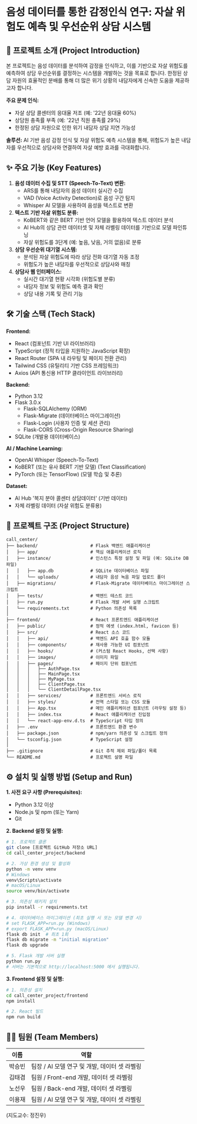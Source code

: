       
# 음성 데이터를 통한 감정인식 연구: 자살 위험도 예측 및 우선순위 상담 시스템

## 📢 프로젝트 소개 (Project Introduction)

본 프로젝트는 음성 데이터를 분석하여 감정을 인식하고, 이를 기반으로 자살 위험도를 예측하여 상담 우선순위를 결정하는 시스템을 개발하는 것을 목표로 합니다. 한정된 상담 자원의 효율적인 분배를 통해 더 많은 위기 상황의 내담자에게 신속한 도움을 제공하고자 합니다.

**주요 문제 인식:**
*   자살 상담 콜센터의 응대율 저조 (예: '22년 응대율 60%)
*   상담원 충족률 부족 (예: '22년 직원 충족률 29%)
*   한정된 상담 자원으로 인한 위기 내담자 상담 지연 가능성

**솔루션:**
AI 기반 음성 감정 인식 및 자살 위험도 예측 시스템을 통해, 위험도가 높은 내담자를 우선적으로 상담사와 연결하여 자살 예방 효과를 극대화합니다.

## ✨ 주요 기능 (Key Features)

1.  **음성 데이터 수집 및 STT (Speech-To-Text) 변환:**
    *   ARS를 통해 내담자의 음성 데이터 실시간 수집
    *   VAD (Voice Activity Detection)로 음성 구간 탐지
    *   Whisper AI 모델을 사용하여 음성을 텍스트로 변환
2.  **텍스트 기반 자살 위험도 분류:**
    *   KoBERT와 같은 BERT 기반 언어 모델을 활용하여 텍스트 데이터 분석
    *   AI Hub의 상담 관련 데이터셋 및 자체 라벨링 데이터를 기반으로 모델 파인튜닝
    *   자살 위험도를 3단계 (예: 높음, 낮음, 거의 없음)로 분류
3.  **상담 우선순위 대기열 시스템:**
    *   분석된 자살 위험도에 따라 상담 전화 대기열 자동 조정
    *   위험도가 높은 내담자를 우선적으로 상담사와 매칭
4.  **상담사 웹 인터페이스:**
    *   실시간 대기열 현황 시각화 (위험도별 분류)
    *   내담자 정보 및 위험도 예측 결과 확인
    *   상담 내용 기록 및 관리 기능

## 🛠️ 기술 스택 (Tech Stack)

**Frontend:**
*   React (컴포넌트 기반 UI 라이브러리)
*   TypeScript (정적 타입을 지원하는 JavaScript 확장)
*   React Router (SPA 내 라우팅 및 페이지 전환 관리)
*   Tailwind CSS (유틸리티 기반 CSS 프레임워크)
*   Axios (API 통신용 HTTP 클라이언트 라이브러리)

**Backend:**
*   Python 3.12
*   Flask 3.0.x
    *   Flask-SQLAlchemy (ORM)
    *   Flask-Migrate (데이터베이스 마이그레이션)
    *   Flask-Login (사용자 인증 및 세션 관리)
    *   Flask-CORS (Cross-Origin Resource Sharing)
*   SQLite (개발용 데이터베이스)

**AI / Machine Learning:**
*   OpenAI Whisper (Speech-To-Text)
*   KoBERT (또는 유사 BERT 기반 모델) (Text Classification)
*   PyTorch (또는 TensorFlow) (모델 학습 및 추론)

**Dataset:**
*   AI Hub '복지 분야 콜센터 상담데이터' (기반 데이터)
*   자체 라벨링 데이터 (자살 위험도 분류용)

## 📂 프로젝트 구조 (Project Structure)

```
call_center/
├── backend/                    # Flask 백엔드 애플리케이션
│   ├── app/                    # 핵심 애플리케이션 로직
│   ├── instance/               # 인스턴스 특정 설정 및 파일 (예: SQLite DB 파일)
│   │   ├── app.db              # SQLite 데이터베이스 파일
│   │   └── uploads/            # 내담자 음성 녹음 파일 업로드 폴더
│   ├── migrations/             # Flask-Migrate 데이터베이스 마이그레이션 스크립트
│   ├── tests/                  # 백엔드 테스트 코드
│   ├── run.py                  # Flask 개발 서버 실행 스크립트
│   └── requirements.txt        # Python 의존성 목록
│
├── frontend/                   # React 프론트엔드 애플리케이션
│   ├── public/                 # 정적 에셋 (index.html, favicon 등)
│   ├── src/                    # React 소스 코드
│   │   ├── api/                # 백엔드 API 호출 함수 모듈
│   │   ├── components/         # 재사용 가능한 UI 컴포넌트
│   │   ├── hooks/              # (커스텀 React Hooks, 선택 사항)
│   │   ├── images/             # 이미지 파일
│   │   ├── pages/              # 페이지 단위 컴포넌트
│   │   │   ├── AuthPage.tsx
│   │   │   ├── MainPage.tsx
│   │   │   ├── MyPage.tsx
│   │   │   ├── ClientPage.tsx
│   │   │   └── ClientDetailPage.tsx
│   │   ├── services/           # 프론트엔드 서비스 로직
│   │   ├── styles/             # 전역 스타일 또는 CSS 모듈
│   │   ├── App.tsx             # 메인 애플리케이션 컴포넌트 (라우팅 설정 등)
│   │   ├── index.tsx           # React 애플리케이션 진입점
│   │   └── react-app-env.d.ts  # TypeScript 타입 정의
│   ├── .env                    # 프론트엔드 환경 변수
│   ├── package.json            # npm/yarn 의존성 및 스크립트 정의
│   └── tsconfig.json           # TypeScript 설정
│
├── .gitignore                  # Git 추적 제외 파일/폴더 목록
└── README.md                   # 프로젝트 설명 파일
```

      
## ⚙️ 설치 및 실행 방법 (Setup and Run)

**1. 사전 요구 사항 (Prerequisites):**
*   Python 3.12 이상
*   Node.js 및 npm (또는 Yarn)
*   Git

**2. Backend 설정 및 실행:**

```bash
# 1. 프로젝트 클론
git clone [프로젝트 GitHub 저장소 URL]
cd call_center_project/backend

# 2. 가상 환경 생성 및 활성화
python -m venv venv
# Windows
venv\Scripts\activate
# macOS/Linux
source venv/bin/activate

# 3. 의존성 패키지 설치
pip install -r requirements.txt

# 4. 데이터베이스 마이그레이션 (최초 실행 시 또는 모델 변경 시)
# set FLASK_APP=run.py (Windows)
# export FLASK_APP=run.py (macOS/Linux)
flask db init  # 최초 1회
flask db migrate -m "initial migration"
flask db upgrade

# 5. Flask 개발 서버 실행
python run.py
# 서버는 기본적으로 http://localhost:5000 에서 실행됩니다.
```

**3. Frontend 설정 및 실행:**

```bash
# 1. 의존성 설치
cd call_center_project/frontend
npm install

# 2. React 빌드
npm run build
```

## 👨‍💻 팀원 (Team Members)

| 이름    | 역할               |
|---------|--------------------|
| 박승빈 | 팀장 / AI 모델 연구 및 개발, 데이터 셋 라벨링|
| 김태겸 | 팀원 / Front-end 개발, 데이터 셋 라벨링|
| 노선우 | 팀원 / Back-end 개발, 데이터 셋 라벨링|
| 이용재 | 팀원 / AI 모델 연구 및 개발, 데이터 셋 라벨링|

(지도교수: 정진우)
